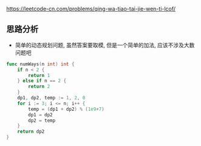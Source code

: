 https://leetcode-cn.com/problems/qing-wa-tiao-tai-jie-wen-ti-lcof/

## 思路分析
- 简单的动态规划问题, 虽然答案要取模, 但是一个简单的加法, 应该不涉及大数问题吧
```go
func numWays(n int) int {
    if n < 2 {
        return 1
    } else if n == 2 {
        return 2
    }
    dp1, dp2, temp := 1, 2, 0
    for i := 3; i <= n; i++ {
        temp = (dp1 + dp2) % (1e9+7)
        dp1 = dp2
        dp2 = temp
    }
    return dp2
}
```